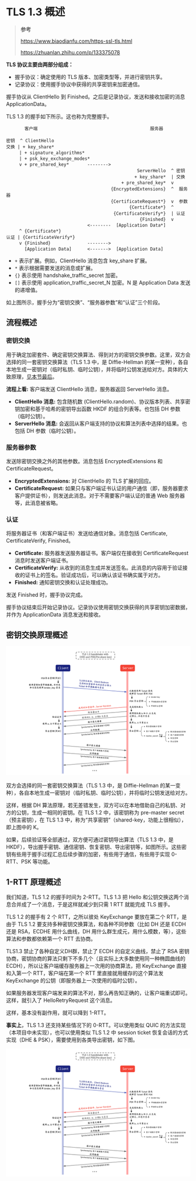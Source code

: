 # TLS 1.3 概述

> **参考**
>
> https://www.biaodianfu.com/https-ssl-tls.html
>
> https://zhuanlan.zhihu.com/p/133375078



**TLS 协议主要由两部分组成：**

- 握手协议：确定使用的 TLS 版本、加密类型等，并进行密钥共享。
- 记录协议：使用握手协议中获得的共享密钥来加密通信。

握手协议从 ClientHello 到 Finished。之后是记录协议，发送和接收加密的消息 ApplicationData。

TLS 1.3 的握手如下所示。这也称为完整握手。

```
       客户端                                           服务器

密钥  ^ ClientHello
交换 | + key_share*
     | + signature_algorithms*
     | + psk_key_exchange_modes*
     v + pre_shared_key*       -------->
                                                  ServerHello  ^ 密钥
                                                 + key_share*  | 交换
                                            + pre_shared_key*  v
                                        {EncryptedExtensions}  ^  服务器
                                        {CertificateRequest*}  v  参数
                                               {Certificate*}  ^
                                         {CertificateVerify*}  | 认证
                                                   {Finished}  v
                               <--------  [Application Data*]
     ^ {Certificate*}
认证 | {CertificateVerify*}
     v {Finished}              -------->
       [Application Data]      <------->  [Application Data]
```

- `+` 表示扩展。例如，ClientHello 消息包含 key_share 扩展。
- `*` 表示根据需要发送的消息或扩展。
- `{}` 表示使用 handshake_traffic_secret 加密。
- `[]` 表示使用 application_traffic_secret_N 加密。N 是 Application Data 发送的递增值。

如上图所示，握手分为“密钥交换”、“服务器参数”和“认证”三个阶段。



## 流程概述

### 密钥交换

用于确定加密套件、确定密钥交换算法、得到对方的密钥交换参数。这里，双方会选择的同一套密钥交换算法（TLS 1.3 中，是 Diffie-Hellman 的某一变种），各自本地生成一密钥对（临时私钥、临时公钥），并将临时公钥发送给对方。具体的大致原理，[见本节最后](##密钥交换原理概述)。

**流程上看:** 客户端发送 ClientHello 消息，服务器返回 ServerHello 消息。

- **ClientHello 消息:** 包含随机数 (ClientHello.random)、协议版本列表、共享密钥加密和基于哈希的密钥导出函数 HKDF 的组合列表等。也包括 DH 参数（临时公钥）。
- **ServerHello 消息:** 会返回从客户端支持的协议和算法列表中选择的结果。也包括 DH 参数（临时公钥）。

### 服务器参数

发送除密钥交换之外的其他参数。消息包括 EncryptedExtensions 和 CertificateRequest。

- **EncryptedExtensions:** 对 ClientHello 的 TLS 扩展的回应。
- **CertificateRequest:** 如果只与客户端证书认证的用户通信（即，服务器要求客户提供证书），则发送此消息。对于不需要客户端认证的普通 Web 服务器等，此消息被省略。

### 认证

将服务器证书（和客户端证书）发送给通信对象。消息包括 Certificate, CertificateVerify, Finished。

- **Certificate:** 服务器发送服务器证书。客户端仅在接收到 CertificateRequest 消息时发送客户端证书。
- **CertificateVerify:** 从收到的消息生成并发送签名。此消息的内容用于验证接收的证书上的签名。验证成功后，可以确认该证书确实属于对方。
- **Finished:** 通知密钥交换和认证处理成功。

发送 Finished 时，握手协议完成。

握手协议结束后开始记录协议。记录协议使用密钥交换获得的共享密钥加密数据，并作为 ApplicationData 消息发送和接收。



## 密钥交换原理概述

![20220322162917](./assets/20220322162917-9780252.png)

双方会选择的同一套密钥交换算法（TLS 1.3 中，是 Diffie-Hellman 的某一变种），各自本地生成一密钥对（临时私钥、临时公钥），并将临时公钥发送给对方。

这样，根据 DH 算法原理，若无差错发生，双方可以在本地借助自己的私钥、对方的公钥，生成一相同的密钥。在 TLS 1.2 中，该密钥称为 pre-master secret（预主密钥），在 TLS 1.3 中，称为“共享密钥”（shared-key，功能上很相似），即上图中的 K。

如果，后续验证等全部通过，双方便可通过密钥导出算法（TLS 1.3 中，是 HKDF），导出握手密钥、通信密钥、恢复密钥、导出密钥等，如图所示。这些密钥有些用于握手过程汇总后续步骤的加密，有些用于通信，有些用于实现 0-RTT、PSK 等功能。



## 1-RTT 原理概述

我们知道，TLS 1.2 的握手时间为 2-RTT。TLS 1.3 把 Hello 和公钥交换这两个消息合并成了一个消息，于是这样就减少到只需 1 RTT 就能完成 TLS 握手。

TLS 1.2 的握手有 2 个 RTT，之所以彼处 KeyExchange 要放在第二个 RTT，是由于 TLS 1.2 要支持多种密钥交换算法，和各种不同参数（比如 DH 还是 ECDH 还是 RSA，ECDHE 用什么曲线，DH 用什么群生成元，用什么模数，等），这些算法和参数都依赖第一个 RTT 去协商。

 TLS1.3 禁止了各种自定义DH群，禁止了 ECDH 的自定义曲线，禁止了 RSA 密钥协商，密钥协商的算法只剩下不多几个（且实际上大多数使用同一种椭圆曲线的 ECDH），所以让客户端缓存服务器上一次用的协商算法，把 KeyExchange 直接和入第一个 RTT，客户端在第一个 RTT 里直接就用缓存的这个算法发 KeyExchange 的公钥（即服务器上一次使用的临时公钥）。

如果服务器发现客户端发来的算法不对，那么再告知正确的，让客户端重试即可。 这样，就引入了 HelloRetryRequest 这个消息。

这样，基本没有副作用，就可以降到 1-RTT。

**事实上**，TLS 1.3 还支持某些情况下的 0-RTT。可以使用类似 QUIC 的方法实现（本项目中未实现），也可以使用类似 TLS 1.2 中 session ticket 恢复会话的方式实现（DHE & PSK），需要使用到各类导出密钥，如下图。

![20220322162917](./assets/20220322162917.png)

